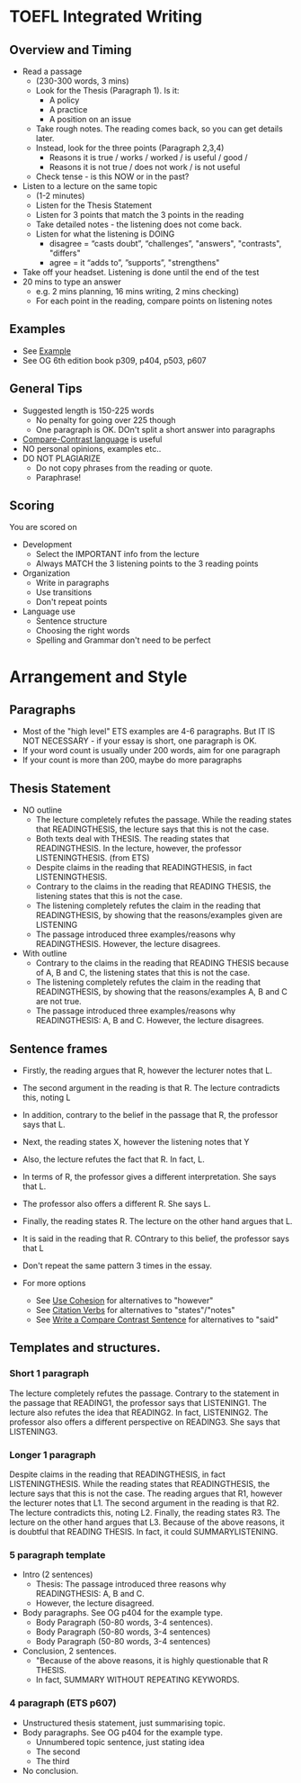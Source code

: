 # TOEFL Integrated Writing

## Overview and Timing
* Read a passage 
	* (230-300 words, 3 mins)   
	* Look for the Thesis (Paragraph 1). Is it:
		* A policy
		* A practice
		* A position on an issue
	* Take rough notes. The reading comes back, so you can get details later. 
	* Instead, look for the three points (Paragraph 2,3,4) 
		* Reasons it is true / works / worked / is useful / good / 
		* Reasons it is not true / does not work / is not useful
	* Check tense - is this NOW or in the past?
* Listen to a lecture on the same topic 
	* (1-2 minutes)  
	* Listen for the Thesis Statement
	* Listen for 3 points that match the 3 points in the reading  
	* Take detailed notes - the listening does not come back. 
	* Listen for what the listening is DOING
		* disagree =  “casts doubt”, “challenges”, "answers", "contrasts", "differs"
		* agree = it “adds to”, ”supports”, "strengthens" 
* Take off your headset. Listening is done until the end of the test
* 20 mins to type an answer 
	* e.g. 2 mins planning, 16 mins writing, 2 mins checking)
	* For each point in the reading, compare points on listening notes


## Examples

* See [Example](Examples-TOEFLIntegratedEssay)
* See OG 6th edition book p309, p404, p503, p607

## General Tips

* Suggested length is 150-225 words
	* No penalty for going over 225 though
	* One paragraph is OK. DOn't split a short answer into paragraphs
* [Compare-Contrast language](Style-WriteACompareContrastSentence) is useful 
* NO personal opinions, examples etc..
* DO NOT PLAGIARIZE
	*  Do not copy phrases from the reading or quote. 
	*  Paraphrase! 


## Scoring

You are scored on

* Development 
	*  Select the IMPORTANT info from the lecture  
	*  Always MATCH the 3 listening points to the 3 reading points 
* Organization
	*  Write in paragraphs 
	*  Use transitions 
	*  Don't repeat points 
* Language use 
	*  Sentence structure   
	*  Choosing the right words
	*  Spelling and Grammar don't need to be perfect 


# Arrangement and Style

## Paragraphs

* Most of the "high level" ETS examples are 4-6 paragraphs. But IT IS NOT NECESSARY - if your essay is short, one paragraph is OK. 
* If your word count is usually under 200 words, aim for one paragraph 
* If your count is more than 200, maybe do more paragraphs
 
## Thesis Statement 

* NO outline
	* The lecture completely refutes the passage. While the reading states that READINGTHESIS, the lecture says that this is not the case.
	* Both texts deal with THESIS. The reading states that READINGTHESIS. In the lecture, however, the professor LISTENINGTHESIS. (from ETS)
	* Despite claims in the reading that READINGTHESIS, in fact LISTENINGTHESIS.
	* Contrary to the claims in the reading that READING THESIS, the listening states that this is not the case. 
	* The listening completely refutes the claim in the reading that READINGTHESIS, by showing that the reasons/examples given are LISTENING
	* The passage introduced three examples/reasons why READINGTHESIS. However, the lecture disagrees.
* With outline  
	* Contrary to the claims in the reading that READING THESIS because of A, B and C, the listening states that this is not the case. 
	* The listening completely refutes the claim in the reading that READINGTHESIS, by showing that the reasons/examples A, B and C are not true. 
	* The passage introduced three examples/reasons why READINGTHESIS: A, B and C. However, the lecture disagrees.


## Sentence frames

* Firstly, the reading argues that R, however the lecturer notes that L. 
* The second argument in the reading is that R. The lecture contradicts this, noting L
* In addition, contrary to the belief in the passage that R, the professor says that L.
* Next, the reading states X, however the listening notes that Y
* Also, the lecture refutes the fact that R. In fact, L.
* In terms of R, the professor gives a different interpretation. She says that L.
* The professor also offers a different R. She says L.
* Finally, the reading states R. The lecture on the other hand argues that L. 
* It is said in the reading that R. COntrary to this belief, the professor says that L

* Don't repeat the same pattern 3 times in the essay. 
* For more options
	* See [Use Cohesion](Style-UseCohesion) for alternatives to "however"
	* See [Citation Verbs](Invention-CitationVerbs) for alternatives to "states"/"notes"
	* See [Write a Compare Contrast Sentence](Style-WriteACompareContrastSentence) for alternatives to "said"

## Templates and structures.  

### Short 1 paragraph

The lecture completely refutes the passage. Contrary to the statement in the passage that READING1, the professor says that LISTENING1. The lecture also refutes the idea that READING2. In fact, LISTENING2. The professor also offers a different perspective on READING3. She says that LISTENING3.

### Longer 1 paragraph

Despite claims in the reading that READINGTHESIS, in fact LISTENINGTHESIS. While the reading states that READINGTHESIS, the lecture says that this is not the case. The reading argues that R1, however the lecturer notes that L1. The second argument in the reading is that R2. The lecture contradicts this, noting L2. Finally, the reading states R3. The lecture on the other hand argues that L3. Because of the above reasons, it is doubtful that READING THESIS. In fact, it could  SUMMARYLISTENING.

### 5 paragraph template 

*  Intro (2 sentences)
	*  Thesis: The passage introduced three reasons why READINGTHESIS: A, B and C. 
	* However, the lecture disagreed. 
* Body paragraphs. See OG p404 for the example type. 
	*  Body Paragraph (50-80 words, 3-4 sentences). 
	*  Body Paragraph (50-80 words, 3-4 sentences)
	*  Body Paragraph (50-80 words, 3-4 sentences)
*  Conclusion, 2 sentences. 
	* "Because of the above reasons, it is highly questionable that R THESIS.
	* In fact, SUMMARY WITHOUT REPEATING KEYWORDS.

### 4 paragraph (ETS p607)
* Unstructured thesis statement, just summarising topic. 
* Body paragraphs. See OG p404 for the example type. 
	*  Unnumbered topic sentence, just stating idea  
	*  The second 
	*  The third  
*  No conclusion. 
